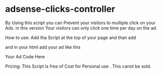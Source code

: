 adsense-clicks-controller
=========================

By Using this script you can Prevent your visitors to multiple click on your Ads.  in this version Your visitors can only click one time per day on the ad.


How to use: Add tha Script at the top of your page and than add  

<body onload="checkCookie()">

and in your html add your ad like this 

<div id="blockMe" class="blockMe"> Your Ad Code Here </div>

Pricing: This Script is free of Cost for Personal use . This canot be sold.
